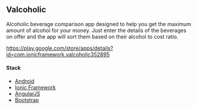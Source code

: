 ## Valcoholic

Alcoholic beverage comparison app designed to help you get the maximum amount of alcohol for your money. 
Just enter the details of the beverages on offer and the app will sort them based on their alcohol to cost ratio.

https://play.google.com/store/apps/details?id=com.ionicframework.valcoholic352895

#### Stack

* [Android](http://developer.android.com/)
* [Ionic Framework](http://ionicframework.com/)
* [AngularJS](http://angularjs.org/)
* [Bootstrap](http://getbootstrap.com/)
